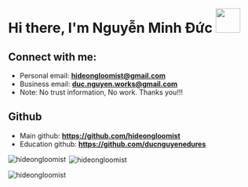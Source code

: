 <h1><b> Hi there, I'm Nguyễn Minh Đức</b>
    <img height="50px" src="https://media.giphy.com/media/M51FEiXf0rhmSQekQN/giphy.gif" width="50px"></h1>

## Connect with me:
- Personal email: **hideongloomist@gmail.com**
- Business email: **duc.nguyen.works@gmail.com**
- Note: No trust information, No work. Thanks you!!!

## Github
- Main github: **https://github.com/hideongloomist**
- Education github: **https://github.com/ducnguyenedures**


<p><img align="left" src="https://github-readme-stats.vercel.app/api/top-langs?username=hideongloomist&show_icons=true&locale=en&layout=compact" alt="hideongloomist" /></p>

<p>&nbsp;<img align="center" src="https://github-readme-stats.vercel.app/api?username=hideongloomist&show_icons=true&locale=en" alt="hideongloomist" /></p>

<p><img align="center" src="https://github-readme-streak-stats.herokuapp.com/?user=hideongloomist&" alt="hideongloomist" /></p>
